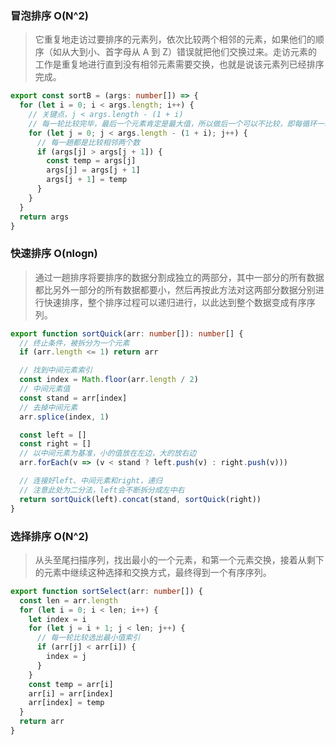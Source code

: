 ### 冒泡排序 O(N^2)

> 它重复地走访过要排序的元素列，依次比较两个相邻的元素，如果他们的顺序（如从大到小、首字母从 A 到 Z）错误就把他们交换过来。走访元素的工作是重复地进行直到没有相邻元素需要交换，也就是说该元素列已经排序完成。

```ts
export const sortB = (args: number[]) => {
  for (let i = 0; i < args.length; i++) {
    // 关键点，j < args.length - (1 + i)
    // 每一轮比较完毕，最后一个元素肯定是最大值，所以做后一个可以不比较，即每循环一次，比较次数减一
    for (let j = 0; j < args.length - (1 + i); j++) {
      // 每一趟都是比较相邻两个数
      if (args[j] > args[j + 1]) {
        const temp = args[j]
        args[j] = args[j + 1]
        args[j + 1] = temp
      }
    }
  }
  return args
}
```

### 快速排序 O(nlogn)

> 通过一趟排序将要排序的数据分割成独立的两部分，其中一部分的所有数据都比另外一部分的所有数据都要小，然后再按此方法对这两部分数据分别进行快速排序，整个排序过程可以递归进行，以此达到整个数据变成有序序列。

```ts
export function sortQuick(arr: number[]): number[] {
  // 终止条件，被拆分为一个元素
  if (arr.length <= 1) return arr

  // 找到中间元素索引
  const index = Math.floor(arr.length / 2)
  // 中间元素值
  const stand = arr[index]
  // 去掉中间元素
  arr.splice(index, 1)

  const left = []
  const right = []
  // 以中间元素为基准，小的值放在左边，大的放右边
  arr.forEach(v => (v < stand ? left.push(v) : right.push(v)))

  // 连接好left、中间元素和right，递归
  // 注意此处为二分法，left会不断拆分成左中右
  return sortQuick(left).concat(stand, sortQuick(right))
}
```

### 选择排序 O(N^2)

> 从头至尾扫描序列，找出最小的一个元素，和第一个元素交换，接着从剩下的元素中继续这种选择和交换方式，最终得到一个有序序列。

```ts
export function sortSelect(arr: number[]) {
  const len = arr.length
  for (let i = 0; i < len; i++) {
    let index = i
    for (let j = i + 1; j < len; j++) {
      // 每一轮比较选出最小值索引
      if (arr[j] < arr[i]) {
        index = j
      }
    }
    const temp = arr[i]
    arr[i] = arr[index]
    arr[index] = temp
  }
  return arr
}
```
